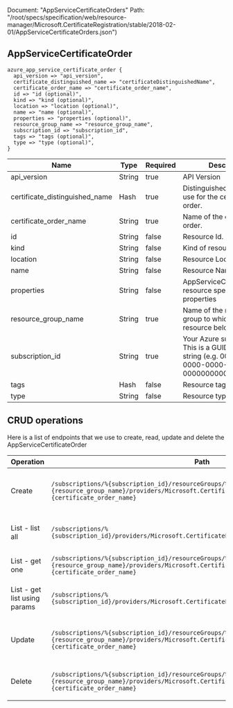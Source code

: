 Document: "AppServiceCertificateOrders"
Path: "/root/specs/specification/web/resource-manager/Microsoft.CertificateRegistration/stable/2018-02-01/AppServiceCertificateOrders.json")

## AppServiceCertificateOrder

```puppet
azure_app_service_certificate_order {
  api_version => "api_version",
  certificate_distinguished_name => "certificateDistinguishedName",
  certificate_order_name => "certificate_order_name",
  id => "id (optional)",
  kind => "kind (optional)",
  location => "location (optional)",
  name => "name (optional)",
  properties => "properties (optional)",
  resource_group_name => "resource_group_name",
  subscription_id => "subscription_id",
  tags => "tags (optional)",
  type => "type (optional)",
}
```

| Name        | Type           | Required       | Description       |
| ------------- | ------------- | ------------- | ------------- |
|api_version | String | true | API Version |
|certificate_distinguished_name | Hash | true | Distinguished name to to use for the certificate order. |
|certificate_order_name | String | true | Name of the certificate order. |
|id | String | false | Resource Id. |
|kind | String | false | Kind of resource. |
|location | String | false | Resource Location. |
|name | String | false | Resource Name. |
|properties | String | false | AppServiceCertificateOrder resource specific properties |
|resource_group_name | String | true | Name of the resource group to which the resource belongs. |
|subscription_id | String | true | Your Azure subscription ID. This is a GUID-formatted string (e.g. 00000000-0000-0000-0000-000000000000). |
|tags | Hash | false | Resource tags. |
|type | String | false | Resource type. |



## CRUD operations

Here is a list of endpoints that we use to create, read, update and delete the AppServiceCertificateOrder

| Operation | Path | Verb | Description | OperationID |
| ------------- | ------------- | ------------- | ------------- | ------------- |
|Create|`/subscriptions/%{subscription_id}/resourceGroups/%{resource_group_name}/providers/Microsoft.CertificateRegistration/certificateOrders/%{certificate_order_name}`|Put|Create or update a certificate purchase order.|AppServiceCertificateOrders_CreateOrUpdate|
|List - list all|`/subscriptions/%{subscription_id}/providers/Microsoft.CertificateRegistration/certificateOrders`|Get|List all certificate orders in a subscription.|AppServiceCertificateOrders_List|
|List - get one|`/subscriptions/%{subscription_id}/resourceGroups/%{resource_group_name}/providers/Microsoft.CertificateRegistration/certificateOrders/%{certificate_order_name}`|Get|Get a certificate order.|AppServiceCertificateOrders_Get|
|List - get list using params|`/subscriptions/%{subscription_id}/providers/Microsoft.CertificateRegistration/certificateOrders`|Get|List all certificate orders in a subscription.|AppServiceCertificateOrders_List|
|Update|`/subscriptions/%{subscription_id}/resourceGroups/%{resource_group_name}/providers/Microsoft.CertificateRegistration/certificateOrders/%{certificate_order_name}`|Put|Create or update a certificate purchase order.|AppServiceCertificateOrders_CreateOrUpdate|
|Delete|`/subscriptions/%{subscription_id}/resourceGroups/%{resource_group_name}/providers/Microsoft.CertificateRegistration/certificateOrders/%{certificate_order_name}`|Delete|Delete an existing certificate order.|AppServiceCertificateOrders_Delete|